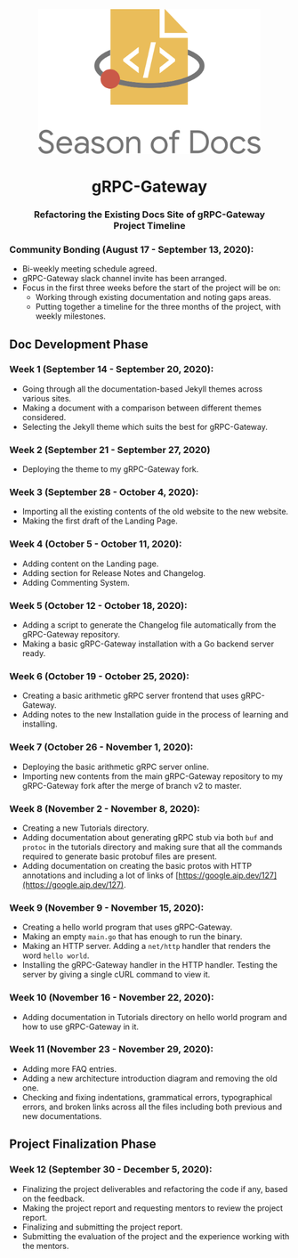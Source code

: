 <div align="center">
<img src="assets/gsod-2020.svg" height="auto" width="400" />
<br />
<h1>gRPC-Gateway</h1>
<h3>
Refactoring the Existing Docs Site of gRPC-Gateway
<br />
Project Timeline
</h3>
</div>

### Community Bonding (August 17 - September 13, 2020):

- Bi-weekly meeting schedule agreed.
- gRPC-Gateway slack channel invite has been arranged.
- Focus in the first three weeks before the start of the project will be on:
  - Working through existing documentation and noting gaps areas.
  - Putting together a timeline for the three months of the project, with weekly milestones.

## Doc Development Phase

### Week 1 (September 14 - September 20, 2020):

- Going through all the documentation-based Jekyll themes across various sites.
- Making a document with a comparison between different themes considered.
- Selecting the Jekyll theme which suits the best for gRPC-Gateway.

### Week 2 (September 21 - September 27, 2020)

- Deploying the theme to my gRPC-Gateway fork.

### Week 3 (September 28 - October 4, 2020):

- Importing all the existing contents of the old website to the new website.
- Making the first draft of the Landing Page.

### Week 4 (October 5 - October 11, 2020):

- Adding content on the Landing page.
- Adding section for Release Notes and Changelog.
- Adding Commenting System.

### Week 5 (October 12 - October 18, 2020):

- Adding a script to generate the Changelog file automatically from the gRPC-Gateway repository.
- Making a basic gRPC-Gateway installation with a Go backend server ready.

### Week 6 (October 19 - October 25, 2020):

- Creating a basic arithmetic gRPC server frontend that uses gRPC-Gateway.
- Adding notes to the new Installation guide in the process of learning and installing.

### Week 7 (October 26 - November 1, 2020):

- Deploying the basic arithmetic gRPC server online.
- Importing new contents from the main gRPC-Gateway repository to my gRPC-Gateway fork after the merge of branch v2 to master.

### Week 8 (November 2 - November 8, 2020):

- Creating a new Tutorials directory.
- Adding documentation about generating gRPC stub via both `buf` and `protoc` in the tutorials directory and making sure that all the commands required to generate basic protobuf files are present.
- Adding documentation on creating the basic protos with HTTP annotations and including a lot of links of [https://google.aip.dev/127](https://google.aip.dev/127).

### Week 9 (November 9 - November 15, 2020):

- Creating a hello world program that uses gRPC-Gateway.
- Making an empty `main.go` that has enough to run the binary.
- Making an HTTP server. Adding a `net/http` handler that renders the word `hello world`.
- Installing the gRPC-Gateway handler in the HTTP handler. Testing the server by giving a single cURL command to view it.

### Week 10 (November 16 - November 22, 2020):

- Adding documentation in Tutorials directory on hello world program and how to use gRPC-Gateway in it.

### Week 11 (November 23 - November 29, 2020):

- Adding more FAQ entries.
- Adding a new architecture introduction diagram and removing the old one.
- Checking and fixing indentations, grammatical errors, typographical errors, and broken links across all the files including both previous and new documentations.

## Project Finalization Phase

### Week 12 (September 30 - December 5, 2020):

- Finalizing the project deliverables and refactoring the code if any, based on the feedback.
- Making the project report and requesting mentors to review the project report.
- Finalizing and submitting the project report.
- Submitting the evaluation of the project and the experience working with the mentors.
